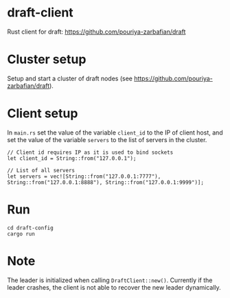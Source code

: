 # draft-client
Rust client for draft: https://github.com/pouriya-zarbafian/draft

# Cluster setup
Setup and start a cluster of draft nodes (see https://github.com/pouriya-zarbafian/draft).

# Client setup
In `main.rs` set the value of the variable `client_id` to the IP of client host, and set the value of the variable `servers` to the list of servers in the cluster.
```
// Client id requires IP as it is used to bind sockets
let client_id = String::from("127.0.0.1");

// List of all servers
let servers = vec![String::from("127.0.0.1:7777"), String::from("127.0.0.1:8888"), String::from("127.0.0.1:9999")];
```

# Run
```
cd draft-config
cargo run
```

# Note
The leader is initialized when calling `DraftClient::new()`. Currently if the leader crashes, the client is not able to recover the new leader dynamically.

